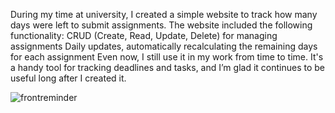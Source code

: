 During my time at university, I created a simple website to track how many days were left to submit assignments. The website included the following functionality:
CRUD (Create, Read, Update, Delete) for managing assignments
Daily updates, automatically recalculating the remaining days for each assignment
Even now, I still use it in my work from time to time. It's a handy tool for tracking deadlines and tasks, and I’m glad it continues to be useful long after I created it.


![frontreminder](https://github.com/user-attachments/assets/8e0fc536-cb38-408b-b72c-7b646118f0b6)

